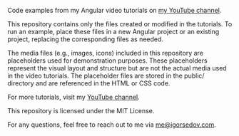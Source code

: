 Code examples from my Angular video tutorials on [my YouTube channel](https://www.youtube.com/@theigorsedov).

This repository contains only the files created or modified in the tutorials. To run an example, place these files in a new Angular project or an existing project, replacing the corresponding files as needed.

The media files (e.g., images, icons) included in this repository are placeholders used for demonstration purposes. These placeholders represent the visual layout and structure but are not the actual media used in the video tutorials. The placeholder files are stored in the public/ directory and are referenced in the HTML or CSS code.

For more tutorials, visit my [YouTube channel](https://www.youtube.com/@theigorsedov).

This repository is licensed under the MIT License.

For any questions, feel free to reach out to me via [me@igorsedov.com](mailto:me@igorsedov.com).
